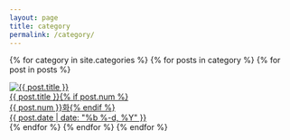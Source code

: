 ```yaml
---
layout: page
title: category
permalink: /category/
---
```

{% for category in site.categories %}
    {% for posts in category %}
      {% for post in posts %}
        <div class="img">
			<a href="{{ post.url | prepend: site.baseurl }}">
			<img src="{{ post.img }}" alt="{{ post.title }}">
             <div class="desc"><span class="">{{ post.title }}{% if post.num %}<br>{{ post.num }}화{% endif %}<br>{{ post.date | date: "%b %-d, %Y" }}</span></div></a>
			</div>
      {% endfor %}
    {% endfor %}
{% endfor %}